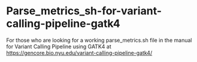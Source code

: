 # Parse_metrics_sh-for-variant-calling-pipeline-gatk4
For those who are looking for a working parse_metrics.sh file in the manual for Variant Calling Pipeline using GATK4 at https://gencore.bio.nyu.edu/variant-calling-pipeline-gatk4/
